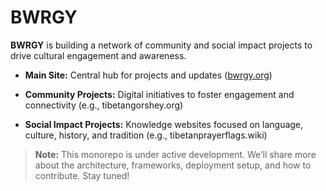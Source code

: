 # BWRGY

**BWRGY** is building a network of community and social impact projects to drive cultural engagement and awareness.

- **Main Site:** Central hub for projects and updates ([bwrgy.org](https://bwrgy.org))

- **Community Projects:** Digital initiatives to foster engagement and connectivity (e.g., tibetangorshey.org)

- **Social Impact Projects:** Knowledge websites focused on language, culture, history, and tradition (e.g., tibetanprayerflags.wiki)

> **Note:** This monorepo is under active development. We’ll share more about the architecture, frameworks, deployment setup, and how to contribute. Stay tuned!
